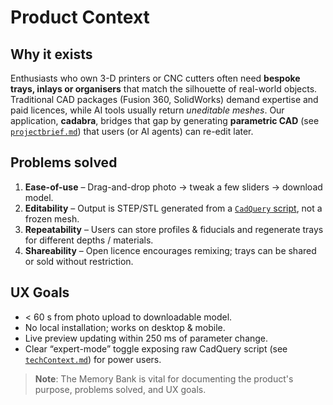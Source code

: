 # Product Context

## Why it exists
Enthusiasts who own 3-D printers or CNC cutters often need **bespoke trays, inlays
or organisers** that match the silhouette of real-world objects. Traditional CAD
packages (Fusion 360, SolidWorks) demand expertise and paid licences, while AI tools
usually return *uneditable meshes*. Our application, **cadabra**, bridges that gap by generating
**parametric CAD** (see [`projectbrief.md`](./projectbrief.md)) that users (or AI agents) can re-edit later.

## Problems solved
1. **Ease-of-use** – Drag-and-drop photo → tweak a few sliders → download model.
2. **Editability** – Output is STEP/STL generated from a [`CadQuery` script](./techContext.md), not a frozen
   mesh.
3. **Repeatability** – Users can store profiles & fiducials and regenerate trays for
   different depths / materials.
4. **Shareability** – Open licence encourages remixing; trays can be shared or sold
   without restriction.

## UX Goals
* < 60 s from photo upload to downloadable model.
* No local installation; works on desktop & mobile.
* Live preview updating within 250 ms of parameter change.
* Clear “expert-mode” toggle exposing raw CadQuery script (see [`techContext.md`](./techContext.md)) for power users.

> **Note**: The Memory Bank is vital for documenting the product's purpose, problems solved, and UX goals.
